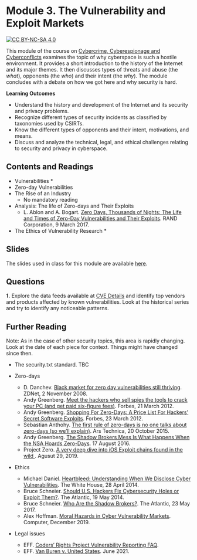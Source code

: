# Module 3. The Vulnerability and Exploit Markets

[![CC BY-NC-SA 4.0][cc-by-nc-sa-shield]][cc-by-nc-sa]

[cc-by-nc-sa]: http://creativecommons.org/licenses/by-nc-sa/4.0/
[cc-by-nc-sa-shield]: https://img.shields.io/badge/License-CC%20BY--NC--SA%204.0-lightgrey.svg


This module of the course on [Cybercrime, Cyberespionage and Cyberconflicts](https://github.com/0xjet/ccc) examines the topic of why cyberspace is such a hostile environment. It provides a short introduction to the history of the Internet and its major themes. It then discusses types of threats and abuse (the _what_), opponents (the _who_) and their intent (the _why_). The module concludes with a debate on how we got here and why security is hard.


**Learning Outcomes**
* Understand the history and development of the Internet and its security and privacy problems.
* Recognize different types of security incidents as classified by taxonomies used by CSIRTs.
* Know the different types of opponents and their intent, motivations, and means.
* Discuss and analyze the technical, legal, and ethical challenges relating to security and privacy in cyberspace.


## Contents and Readings

* Vulnerabilities
    *
* Zero-day Vulnerabilities
* The Rise of an Industry
    * No mandatory reading
* Analysis: The life of Zero-days and Their Exploits
    * L. Ablon and A. Bogart. [Zero Days, Thousands of Nights: The Life and Times of Zero-Day Vulnerabilities and Their Exploits](https://www.rand.org/pubs/research_reports/RR1751.html). RAND Corporation, 9 March 2017.
* The Ethics of Vulnerability Research
    * 

## Slides

The slides used in class for this module are available [here](https://docs.google.com/presentation/d/10g3HtQ1Si9Qb7orqk2mH0rxStX1GsAZCqyAfkqGEZXg/edit?usp=sharing).


## Questions

**1.**
Explore the data feeds available at [CVE Details](https://www.cvedetails.com/) and identify top vendors and products affected by known vulnerabilities. Look at the historical series and try to identify any noticeable patterns.


## Further Reading

Note: As in the case of other security topics, this area is rapidly changing. Look at the date of each piece for context. Things might have changed since then.

* The security.txt standard. TBC

* Zero-days
    * D. Danchev. [Black market for zero day vulnerabilities still thriving](https://www.zdnet.com/article/black-market-for-zero-day-vulnerabilities-still-thriving/). ZDNet, 2 November 2008.
    * Andy Greenberg. [Meet the hackers who sell spies the tools to crack your PC (and get paid six-figure fees)](https://www.forbes.com/sites/andygreenberg/2012/03/21/meet-the-hackers-who-sell-spies-the-tools-to-crack-your-pc-and-get-paid-six-figure-fees/?sh=3a8348aa1f74). Forbes, 21 March 2012.
    * Andy Greenberg. [Shopping For Zero-Days: A Price List For Hackers' Secret Software Exploits](https://www.forbes.com/sites/andygreenberg/2012/03/23/shopping-for-zero-days-an-price-list-for-hackers-secret-software-exploits/?sh=5b8d12522660). Forbes, 23 March 2012.
    * Sebastian Anthohy. [The first rule of zero-days is no one talks about zero-days (so we’ll explain)](https://arstechnica.com/information-technology/2015/10/the-rise-of-the-zero-day-market/). Ars Technica, 20 October 2015.
    * Andy Greenberg. [The Shadow Brokers Mess Is What Happens When the NSA Hoards Zero-Days](https://www.wired.com/2016/08/shadow-brokers-mess-happens-nsa-hoards-zero-days/). 17 August 2016.
    * Project Zero. [A very deep dive into iOS Exploit chains found in the wild ](https://googleprojectzero.blogspot.com/2019/08/a-very-deep-dive-into-ios-exploit.html). Agusut 29, 2019.
* Ethics
    * Michael Daniel. [Heartbleed: Understanding When We Disclose Cyber Vulnerabilities](https://obamawhitehouse.archives.gov/blog/2014/04/28/heartbleed-understanding-when-we-disclose-cyber-vulnerabilities). The White House, 28 April 2014.
    * Bruce Schneier. [Should U.S. Hackers Fix Cybersecurity Holes or Exploit Them?](https://www.theatlantic.com/technology/archive/2014/05/should-hackers-fix-cybersecurity-holes-or-exploit-them/371197/). The Atlantic, 19 May 2014.
    * Bruce Schneier. [Who Are the Shadow Brokers?](https://www.theatlantic.com/technology/archive/2017/05/shadow-brokers/527778/). The Atlantic, 23 May 2017.
    * Alex Hoffman. [Moral Hazards in Cyber Vulnerability Markets](https://ieeexplore.ieee.org/document/8909925). Computer, December 2019.
* Legal issues
    * EFF. [Coders’ Rights Project Vulnerability Reporting FAQ](https://www.eff.org/issues/coders/vulnerability-reporting-faq).
    * EFF. [Van Buren v. United States](https://www.eff.org/cases/van-buren-v-united-states). June 2021.

